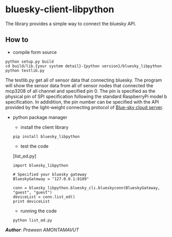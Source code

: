 bluesky-client-libpython
========================
The library provides a simple way to connect the bluesky API. 

How to
------

- compile form source

```shell
python setup.py build
cd build/lib.{your system detail}-{python version}/bluesky_libpython
python testlib.py
```
The testlib.py get all of sensor data that connecting bluesky. The program will show the sensor data from all of sensor nodes that connected the mcp3208 of all channel and specified pin 0. The pin is specified as the physical pin of SPI specification following the standard RaspberryPi model b specification. In addidition, the pin number can be specified with the API provided by the light-weight connecting protocol of [Blue-sky cloud server](https://github.com/Bluesky-CPS/BlueSkyLoggerCloudBINResearchVer1.0).

- python package manager

  - install the client library

  ```shell
  pip install bluesky_libpython
  ```

  - test the code

  [list_ed.py]
  
  ```shell
  import bluesky_libpython
  
  # Specified your bluesky gateway
  BlueskyGateway = "127.0.0.1:8189"
  
  conn = bluesky_libpython.bluesky_cli.blueskyconn(BlueskyGateway, "guest", "guest")
  deviceList = conn.list_ed()
  print deviceList
  ```

  - running the code
   
  ```shell
  python list_ed.py
  ```
  
***Author***: *Praween AMONTAMAVUT*
